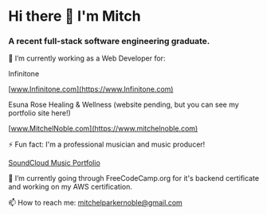 # Hi there 👋 I'm Mitch 
### A recent full-stack software engineering graduate. 



🔭 I’m currently working as a Web Developer for: 

Infinitone

[www.Infinitone.com](https://www.Infinitone.com)

Esuna Rose Healing & Wellness (website pending, but you can see my portfolio site here!)

[www.MitchelNoble.com](https://www.mitchelnoble.com)

⚡ Fun fact: I'm a professional musician and music producer!

[SoundCloud Music Portfolio](https://soundcloud.com/mitchelparkernoble)

🌱 I’m currently going through FreeCodeCamp.org for it's backend certificate and working on my AWS certification. 



📫 How to reach me: mitchelparkernoble@gmail.com

<!--

- 

- 👯 I’m looking to collaborate on ...

- 💬 Ask me about ...
- 🤔 I’m looking for help with open-source development

-->
